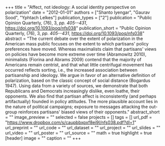 +++
title = "Affect, not ideology: A social identity perspective on polarization"
date = "2012-01-01"
authors = ["Shanto Iyengar", "Gaurav Sood", "Yphtach Lelkes"]
publication_types = ["2"]
publication = "Public Opinion Quarterly, (76), 3, _pp. 405--431_, https://doi.org/10.1093/poq/nfs038"
publication_short = "Public Opinion Quarterly, (76), 3, _pp. 405--431_, https://doi.org/10.1093/poq/nfs038"
abstract = "The current debate over the extent of polarization in the American mass public focuses on the extent to which partisans' policy preferences have moved. Whereas maximalists claim that partisans' views on policies have become more extreme over time (Abramowitz 2010), minimalists (Fiorina and Abrams 2009) contend that the majority of Americans remain centrist, and that what little centrifugal movement has occurred reflects sorting, i.e., the increased association between partisanship and ideology. We argue in favor of an alternative definition of polarization, based on the classic concept of social distance (Bogardus 1947). Using data from a variety of sources, we demonstrate that both Republicans and Democrats increasingly dislike, even loathe, their opponents. We also find that partisan affect is inconsistently (and perhaps artifactually) founded in policy attitudes. The more plausible account lies in the nature of political campaigns; exposure to messages attacking the out-group reinforces partisans' biased views of their opponents."
abstract_short = ""
image_preview = ""
selected = false
projects = []
tags = []
url_pdf = "https://www.dropbox.com/s/caupbbxpxf8ei9l/nfs038.pdf?dl=1"
url_preprint = ""
url_code = ""
url_dataset = ""
url_project = ""
url_slides = ""
url_video = ""
url_poster = ""
url_source = ""
math = true
highlight = true
[header]
image = ""
caption = ""
+++
